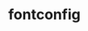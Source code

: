 ---
title: "fontconfig"
layout: cache
categories: [package, v0.19]
meta: {"versions": ["2.13.94"], "compilers": ["gcc@=7.5.0"], "oss": ["ubuntu18.04"], "platforms": ["linux"], "targets": ["x86_64"], "stacks": ["data-vis-sdk"], "num_specs": 1, "num_specs_by_stack": {"data-vis-sdk": 1}}
spec_details: [{"hash": "ctmvvln76hjvqnqnj7ajfklhn6fquyfm", "compiler": "gcc@=7.5.0", "versions": ["2.13.94"], "os": "ubuntu18.04", "platform": "linux", "target": "x86_64", "variants": ["build_system=autotools"], "stacks": ["data-vis-sdk"], "size": "-", "tarball": "https://binaries.spack.io/releases/v0.19/build_cache/linux-ubuntu18.04-x86_64/gcc-7.5.0/fontconfig-2.13.94/linux-ubuntu18.04-x86_64-gcc-7.5.0-fontconfig-2.13.94-ctmvvln76hjvqnqnj7ajfklhn6fquyfm.spack"}]
---